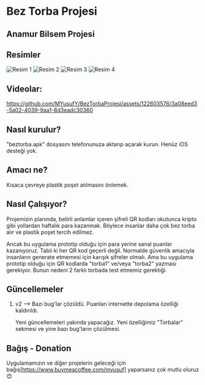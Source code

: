 # Bez Torba Projesi
## Anamur Bilsem Projesi

## Resimler
![Resim 1](https://github.com/MYusufY/BezTorbaProjesi/blob/main/resim1.jpg?raw=true)
![Resim 2](https://github.com/MYusufY/BezTorbaProjesi/blob/main/resim2.jpg?raw=true)
![Resim 3](https://github.com/MYusufY/BezTorbaProjesi/blob/main/resim3.jpg?raw=true)
![Resim 4](https://github.com/MYusufY/BezTorbaProjesi/blob/main/resim4.jpg?raw=true)

## Videolar:
https://github.com/MYusufY/BezTorbaProjesi/assets/122603576/3a08eed3-5a02-4039-9aa1-8d3eadc30360

## Nasıl kurulur?
"beztorba.apk" dosyasını telefonunuza aktarıp açarak kurun. Henüz iOS desteği yok.

## Amacı ne?
Kısaca çevreye plastik poşet atılmasını önlemek.

## Nasıl Çalışıyor?
Projemizin planında, belirli anlamlar içeren şifreli QR kodları okutunca kripto gibi yollardan haftalık
para kazanmak. Böylece insanlar daha çok bez torba alır ve plastik poşet tercih edilmez. 

Ancak bu uygulama prototip olduğu için para yerine sanal puanlar kazanıyoruz. Tabii ki her QR kod geçerli değil.
Normalde güvenlik amacıyla insanların generate etmemesi için karışık şifreler olmalı. Ama bu uygulama prototip olduğu için QR kodlarda "torba1" ve/veya "torba2" yazması gerekiyor. Bunun nedeni 2 farklı torbada test etmemiz gerektiği.

## Güncellemeler
1. v2 --> Bazı bug'lar çözüldü. Puanları internette depolama özelliği kaldırıldı.

   Yeni güncellemeleri yakında yapacağız. Yeni özelliğimiz "Torbalar" sekmesi ve yine bazı bug'ların çözülmesi.

## Bağış - Donation
Uygulamamızın ve diğer projelerin geleceği için bağış[https://www.buymeacoffee.com/myusuf] yaparsanız çok mutlu oluruz 😊

